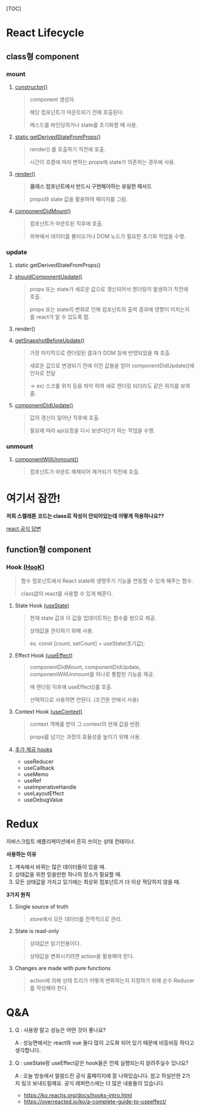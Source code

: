 [TOC]

# React Lifecycle

## class형 component

### mount

1. [constructor()](https://ko.reactjs.org/docs/react-component.html#constructor)

   > component 생성자.
   >
   > 해당 컴포넌트가 마운트되기 전에 호출된다.
   >
   > 메스드를 바인딩하거나 state를 초기화할 때 사용.

2. [static getDerivedStateFromProps()](https://ko.reactjs.org/docs/react-component.html#static-getderivedstatefromprops)

   > render() 를 호출하기 직전에 호출.
   >
   > 시간이 흐름에 따라 변하는 props에 state가 의존하는 경우에 사용.

3. [render()](https://ko.reactjs.org/docs/react-component.html#render)

   > **클래스 컴포넌트에서 반드시 구현해야하는 유일한 메서드**
   >
   > props와 state 값을 활용하여 페이지를 그림.

4. [componentDidMount()](https://ko.reactjs.org/docs/react-component.html#componentdidmount)

   > 컴포넌트가 마운트된 직후에 호출.
   >
   > 외부에서 데이터를 불러오거나 DOM 노드가 필요한 초기화 작업을 수행.



### update

1. static getDerivedStateFromProps()

2. [shouldComponentUpdate()](https://ko.reactjs.org/docs/react-component.html#shouldcomponentupdate)

   > props 또는 state가 새로운 값으로 갱신되어서 렌더링이 발생하기 직전에 호출.
   >
   > props 또는 state의 변화로 인해 컴포넌트의 출력 결과에 영향이 미치는지를 react가 알 수 있도록 함.

3. render()

4. [getSnapshotBeforeUpdate()](https://ko.reactjs.org/docs/react-component.html#getsnapshotbeforeupdate)

   > 가장 마지막으로 렌더링된 결과가 DOM 등에 반영되었을 때 호출.
   >
   > 새로운 값으로 변경되기 전에 이전 값들을 얻어 componentDidUpdate()에 인자로 전달
   >
   > -> ex) 스크롤 위치 등을 파악 하여 새로 렌더링 되더라도 같은 위치를 보여 줌.

5. [componentDidUpdate()](https://ko.reactjs.org/docs/react-component.html#componentdidupdate)

   > 값의 갱신이 일어난 직후에 호출.
   >
   > 필요에 따라 api요청을 다시 보낸다던가 하는 작업을 수행.

   

### unmount

1. [componentWillUnmount()](https://ko.reactjs.org/docs/react-component.html#componentwillunmount)

   > 컴포넌트가 마운트 해제되어 제거되기 직전에 호출.



# 여기서 잠깐!

**저희 스켈레톤 코드는 class로 작성이 안되어있는데 어떻게 적용하나요??**

[react 공식 답변](https://ko.reactjs.org/docs/hooks-faq.html#how-do-lifecycle-methods-correspond-to-hooks)

## function형 component

### Hook [(HooK)](https://ko.reactjs.org/docs/hooks-intro.html)

> 함수 컴포넌트에서 React state와 생명주기 기능을 연동할 수 있게 해주는 함수.
>
> class없이 react를 사용할 수 있게 해준다.

1. State Hook [(useState)](https://ko.reactjs.org/docs/hooks-state.html)

   > 현재 state 값과 이 값을 업데이트하는 함수를 쌍으로 제공.
   >
   > 상태값을 관리하기 위해 사용.
   >
   > ex. const [count, setCount] = useState(초기값);

2. Effect Hook [(useEffect)](https://ko.reactjs.org/docs/hooks-effect.html)

   > componentDidMount, componentDidUpdate, componentWillUnmount를 하나로 통합한 기능을 제공.
   >
   > 매 렌더링 이후에 useEffect()를 호출. 
   >
   > 선택적으로 사용하면 안된다. (조건문 안에서 사용)

3. Context Hook [(useContext)](https://ko.reactjs.org/docs/hooks-reference.html#usecontext)

   > context 객체를 받아 그 context의 현재 값을 반환.
   >
   > props를 넘기는 과정의 효율성을 높이기 위해 사용.

4. [추가 제공 hooks](https://ko.reactjs.org/docs/hooks-reference.html#additional-hooks)

   * useReducer
   * useCallback
   * useMemo
   * useRef
   * useImperativeHandle
   * useLayoutEffect
   * useDebugValue



# Redux

자바스크립트 애플리케이션에서 흔히 쓰이는 상태 컨테이너.

**사용하는 이유**

1. 계속해서 바뀌는 많은 데이터들이 있을 때.
2. 상태값을 위한 믿을만한 하나의 장소가 필요할 때.
3. 모든 상태값을 가지고 있기에는 최상위 컴포넌트가 더 이상 적당하지 않을 때.

**3가지 원칙**

1. Single source of truth

   > store에서 모든 데이터를 전역적으로 관리.

2.  State is read-only

    > 상태값은 읽기전용이다.
    >
    > 상태값을 변화시키려면 action을 활용해야 한다.

3.  Changes are made with pure functions

    > action에 의해 상태 트리가 어떻게 변화하는지 지정하기 위해 순수 Reducer를 작성해야 한다.



# Q&A

1. Q : 사용량 말고 성능은 어떤 것이 좋나요? 

   A : 성능면에서는 react와 vue 둘다 많이 고도화 되어 있기 때문에 비등비등 하다고 생각합니다. 

2. Q : useState랑 useEffect같은 hook들은 언제 실행되는지 알려주실수 있나요? 

   A : 오늘 방송에서 말씀드린 공식 홈페이지에 잘 나와있습니다. 참고 하실만한 2가지 링크 보내드릴께요. 공식 레퍼런스에는 더 많은 내용들이 있습니다.  

   - https://ko.reactjs.org/docs/hooks-intro.html  
   - https://overreacted.io/ko/a-complete-guide-to-useeffect/
